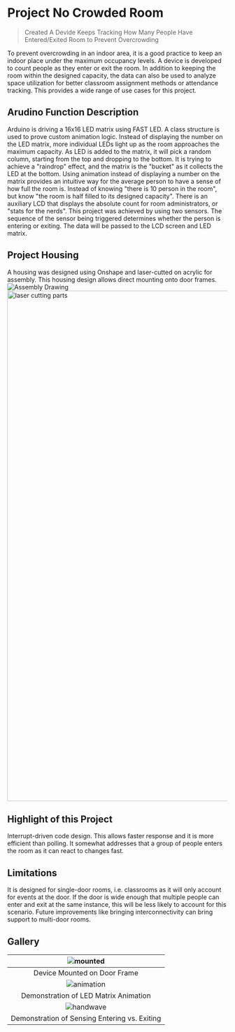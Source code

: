 # Project No Crowded Room
> Created A Devide Keeps Tracking How Many People Have Entered/Exited Room to Prevent Overcrowding 

To prevent overcrowding in an indoor area, it is a good practice to keep an indoor place under the maximum occupancy levels. A device is developed to count people as they enter or exit the room. In addition to keeping the room within the designed capacity, the data can also be used to analyze space utilization for better classroom assignment methods or attendance tracking. This provides a wide range of use cases for this project. 


## Arudino Function Description
Arduino is driving a 16x16 LED matrix using FAST LED. A class structure is used to prove custom animation logic. Instead of displaying the number on the LED matrix, more individual LEDs light up as the room approaches the maximum capacity. As LED is added to the matrix, it will pick a random column, starting from the top and dropping to the bottom. It is trying to achieve a "raindrop" effect, and the matrix is the "bucket" as it collects the LED at the bottom.
Using animation instead of displaying a number on the matrix provides an intuitive way for the average person to have a sense of how full the room is. Instead of knowing "there is 10 person in the room", but know "the room is half filled to its designed capacity". There is an auxiliary LCD that displays the absolute count for room administrators, or "stats for the nerds". 
This project was achieved by using two sensors. The sequence of the sensor being triggered determines whether the person is entering or exiting. The data will be passed to the LCD screen and LED matrix.

## Project Housing
A housing was designed using Onshape and laser-cutted on acrylic for assembly. This housing design allows direct mounting onto door frames.
![Assembly Drawing ](https://github.com/Zhang563/No-Crowded-Room/assets/60804083/e5383037-7aed-4070-a210-393a6e41237a)
<img width="1168" alt="laser cutting parts" src="https://github.com/Zhang563/No-Crowded-Room/assets/60804083/7dfb2fb7-595b-475a-a8ce-9d328269a554">

## Highlight of this Project
Interrupt-driven code design. This allows faster response and it is more efficient than polling. It somewhat addresses that a group of people enters the room as it can react to changes fast.

## Limitations
It is designed for single-door rooms, i.e. classrooms as it will only account for events at the door. If the door is wide enough that multiple people can enter and exit at the same instance, this will be less likely to account for this scenario. Future improvements like bringing interconnectivity can bring support to multi-door rooms. 

## Gallery

|![mounted](https://github.com/Zhang563/No-Crowded-Room/assets/60804083/19c7023b-f6ca-498b-b201-f3c1d54b982c)|
|:-:|
|Device Mounted on Door Frame|
|![animation](https://github.com/Zhang563/No-Crowded-Room/assets/60804083/67c21f71-8ac5-4d1b-b39c-b543264b5f42)|
|Demonstration of LED Matrix Animation|
|![handwave](https://github.com/Zhang563/No-Crowded-Room/assets/60804083/ade30299-f346-4035-9f4a-0023c2c66679)|
|Demonstration of Sensing Entering vs. Exiting|

